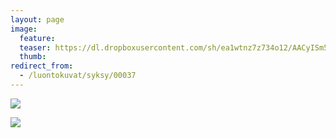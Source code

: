 ```yaml
---
layout: page
image:
  feature:
  teaser: https://dl.dropboxusercontent.com/sh/ea1wtnz7z734o12/AACyISm5ED37LMTOLz_lPnP7a/luontokuvat/syksy/DSC15056-245px.jpg
  thumb:
redirect_from:
  - /luontokuvat/syksy/00037
---
```


[![](https://dl.dropboxusercontent.com/sh/ea1wtnz7z734o12/AAD1C6txxTV-A9r1uptN0hJta/luontokuvat/syksy/DSC15093-800px.jpg)](https://dl.dropboxusercontent.com/sh/ea1wtnz7z734o12/AAAUBi53pT7RJC2oSbhQxJG3a/luontokuvat/syksy/DSC15093.jpg)

[![](https://dl.dropboxusercontent.com/sh/ea1wtnz7z734o12/AABpLDCFLzPjYbVLWwcaGrnja/luontokuvat/syksy/DSC15056-800px.jpg)](https://dl.dropboxusercontent.com/sh/ea1wtnz7z734o12/AACEw5ARDYuGgJ_1jZr84MOOa/luontokuvat/syksy/DSC15056.jpg)

